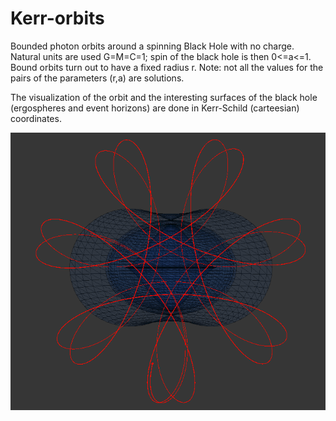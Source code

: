 # Kerr-orbits

Bounded photon orbits around a spinning Black Hole with no charge. Natural units are used G=M=C=1; spin of the black hole is then 0<=a<=1. Bound orbits turn out to have a fixed radius r. Note: not all the values for the pairs of the parameters (r,a) are solutions.

The visualization of the orbit and the interesting surfaces of the black hole (ergospheres and event horizons) are done in Kerr-Schild (carteesian) coordinates.

![example](/orbit.png)